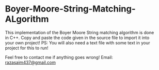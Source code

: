 # Boyer-Moore-String-Matching-ALgorithm

This implementation of the Boyer Moore String matching algorithm is done in C++. Copy and paste the code given in the source file to import it into your own project! 
PS: You will also need a text file with some text in your project for this to run!

Feel free to contact me if anything goes wrong! 
Email: razasaim437@gmail.com
